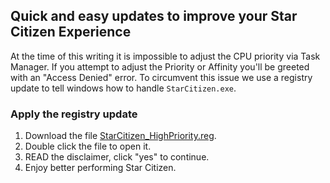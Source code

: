 ## Quick and easy updates to improve your Star Citizen Experience

At the time of this writing it is impossible to adjust the CPU priority via
Task Manager. If you attempt to adjust the Priority or Affinity you'll be
greeted with an "Access Denied" error. To circumvent this issue we use a
registry update to tell windows how to handle `StarCitizen.exe`.

### Apply the registry update

1. Download the file [StarCitizen_HighPriority.reg](StarCitizen_HighPriority.reg).
2. Double click the file to open it.
3. READ the disclaimer, click "yes" to continue.
4. Enjoy better performing Star Citizen.
